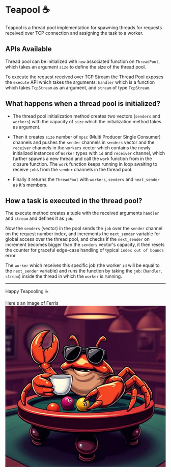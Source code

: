 # Teapool ☕

Teapool is a thread pool implementation for spawning threads for requests received over TCP connection and assigning the task to a worker.

## APIs Available

Thread pool can be initialized with `new` associated function on `ThreadPool`, which takes an argument `size` to define the size of the thread pool.

To execute the request received over TCP Stream the Thread Pool exposes the `execute` API which takes the arguments: `handler` which is a function which takes `TcpStream` as an argument, and `stream` of type `TcpStream`.

## What happens when a thread pool is initialized?

- The thread pool initialization method creates two vectors (`senders` and `workers`) with the capacity of `size` which the initialization method takes as argument.

- Then it creates `size` number of `mpsc` (Multi Producer Single Consumer) channels and pushes the `sender` channels in `senders` vector and the `receiver` channels in the `workers` vector which contains the newly initialized instances of `Worker` types with `id` and `receiver` channel, which further spawns a new thread and call the `work` function from in the closure function. The `work` function keeps running in loop awaiting to receive `job`s  from the `sender` channels in the thread pool.

- Finally it returns the `ThreadPool` with `workers`, `senders` and `next_sender` as it's members.

## How a task is executed in the thread pool?

The execute method creates a tuple with the received arguments `handler` and `stream` and defines it as `job`.

Now the `senders` (vector) in the pool sends the `job` over the `sender` channel on the request number index, and increments the `next_sender` variable for global access over the thread pool, and checks if the `next_sender` on increment becomes bigger than the `senders` vector's capacity, it then resets the counter for graceful edge-case handling of typical `index out of bounds` error.

The `worker` which receives this specific job (the worker `id` will be equal to the `next_sender` variable) and runs the function by taking the `job`: (`handler`, `stream`) inside the thread in which the `worker` is running.

---

Happy Teapooling ☕

Here's an image of Ferris ![Ferris](./assets/teapool.jpg)
